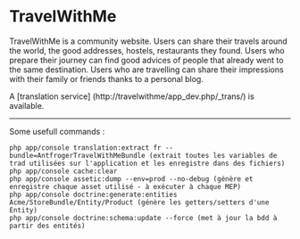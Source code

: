 TravelWithMe
============

TravelWithMe is a community website.
Users can share their travels around the world, the good addresses, hostels, restaurants they found.
Users who prepare their journey can find good advices of people that already went to the same destination.
Users who are travelling can share their impressions with their family or friends thanks to a personal blog.

A [translation service] (http://travelwithme/app_dev.php/_trans/) is available.

---

Some usefull commands :

    php app/console translation:extract fr --bundle=AntfrogerTravelWithMeBundle (extrait toutes les variables de trad utilisées sur l'application et les enregistre dans des fichiers)
    php app/console cache:clear
    php app/console assetic:dump --env=prod --no-debug (génère et enregistre chaque asset utilisé - à exécuter à chaque MEP)
    php app/console doctrine:generate:entities Acme/StoreBundle/Entity/Product (génère les getters/setters d'une Entity)
    php app/console doctrine:schema:update --force (met à jour la bdd à partir des entités)